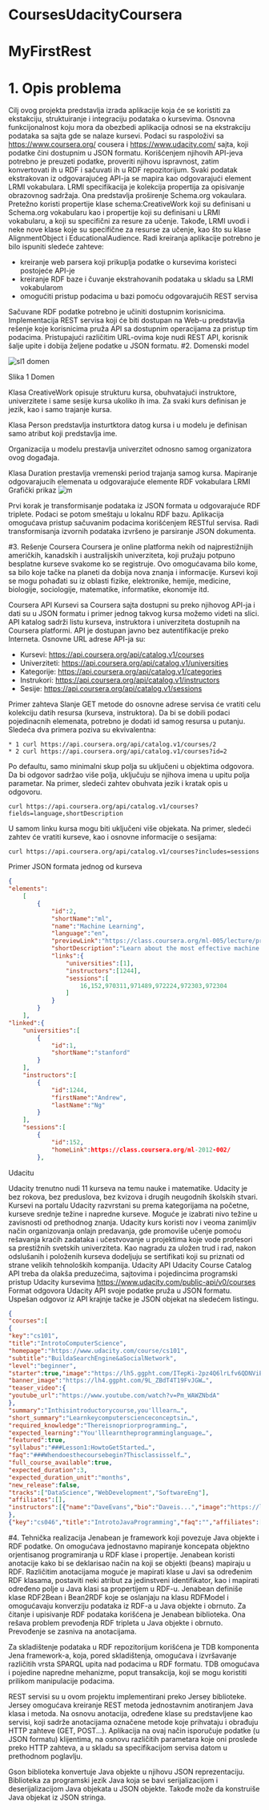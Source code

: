 CoursesUdacityCoursera
======================
MyFirstRest
===========
# 1.	Opis problema
Cilj ovog projekta predstavlja izrada aplikacije koja će se koristiti za ekstakciju, struktuiranje i integraciju podataka o kursevima. Osnovna funkcijonalnost koju mora da obezbedi aplikacija odnosi se na ekstrakciju podataka sa sajta gde se nalaze kursevi. Podaci su  raspoloživi sa https://www.coursera.org/ cousera i https://www.udacity.com/ sajta, koji podatke čini dostupnim u JSON formatu. Korišćenjem njihovih API-jeva potrebno je preuzeti podatke, proveriti njihovu ispravnost, zatim konvertovati ih u RDF i sačuvati ih u RDF repozitorijum. Svaki podatak ekstrakovan iz odgovarajućeg API-ja se mapira kao odgovarajući element LRMI  vokabulara. LRMI specifikacija je kolekcija propertija za opisivanje obrazovnog sadržaja. Ona predstavlja proširenje Schema.org  vokaulara. Pretežno koristi propertije klase schema:CreativeWork koji su definisani u  Schema.org vokabularu kao i propertije koji su definisani u LRMI vokabularu, a koji su specifični za resure za učenje. Takođe, LRMI uvodi i neke nove klase koje su specifične za resurse za učenje, kao što su
klase AlignmentObject
i EducationalAudience.
Radi kreiranja aplikacije potrebno je bilo ispuniti sledeće zahteve:
* kreiranje web parsera koji prikuplja podatke o kursevima koristeci postojeće API-je
* kreiranje RDF baze i čuvanje ekstrahovanih podataka u skladu sa LRMI vokabularom
* omogućiti pristup podacima u bazi pomoću odgovarajućih REST servisa

Sačuvane RDF podatke potrebno je učiniti dostupnim korisnicima. Implementacija REST servisa koji će biti dostupan na Web-u predstavlja rešenje koje korisnicima pruža API sa dostupnim operacijama za pristup tim podacima. Pristupajući različitim URL-ovima koje nudi REST API, korisnik šalje upite i dobija željene podatke u JSON formatu. 
#2.	Domenski model

![sl1 domen](https://cloud.githubusercontent.com/assets/6192416/4322225/c82c4456-3f46-11e4-8d2f-e412985b7331.jpg)

Slika 1 Domen

Klasa CreativeWork opisuje strukturu kursa, obuhvatajući instruktore, univerzitete i same sesije kursa ukoliko ih ima. Za svaki kurs definisan je jezik, kao i samo trajanje kursa.

Klasa Person predstavlja insturtktora datog kursa i u modelu je definisan samo atribut koji predstavlja ime. 

Organizacija u modelu prestavlja univerzitet odnosno samog organizatora ovog događaja.

Klasa Duration prestavlja vremenski period trajanja samog kursa.
Mapiranje odgovarajucih elemenata  u odgovarajuće elemente RDF vokabulara LRMI Grafički prikaz
![m](https://cloud.githubusercontent.com/assets/6192416/4297826/c873924e-3e14-11e4-9846-0930c728b862.jpg)



Prvi korak je transformisanje podataka iz JSON formata u odgovarajuće RDF triplete. Podaci se potom smeštaju u lokalnu RDF bazu. Aplikacija omogućava pristup sačuvanim podacima korišćenjem RESTful servisa. Radi transformisanja izvornih podataka izvršeno je parsiranje JSON dokumenta.

#3.	Rešenje
Coursera
Coursera je online platforma nekih od najprestižnijih američkih, kanadskih i australijskih univerziteta, koji pružaju potpuno besplatne kurseve svakome ko se registruje. Ovo omogućavama bilo kome, sa bilo koje tačke na planeti da dobija nova znanja i informacije. Kursevi koji se mogu pohađati su iz oblasti fizike, elektronike, hemije, medicine, biologije, sociologije, matematike, informatike, ekonomije itd.

Coursera API 
Kursevi sa Coursera sajta dostupni su preko njihovog API-ja i dati su u JSON formatu i primer jednog takvog kursa možemo videti na slici. API katalog sadrži listu kurseva, instruktora i univerziteta dostupnih na Coursera platformi. API  je dostupan javno bez autentifikacije preko Interneta. Osnovne URL adrese API-ja su:
*	Kursevi:  https://api.coursera.org/api/catalog.v1/courses
*	Univerziteti: https://api.coursera.org/api/catalog.v1/universities
*	Kategorije: https://api.coursera.org/api/catalog.v1/categories
* Instrukori: https://api.coursera.org/api/catalog.v1/instructors
* Sesije: https://api.coursera.org/api/catalog.v1/sessions

Primer zahteva
Slanje GET metode do osnovne adrese servisa će vratiti celu kolekciju datih resursa (kurseva, instruktora). Da bi se dobili podaci pojedinacnih elemenata, potrebno je dodati id samog resursa u putanju. Sledeća dva primera poziva su ekvivalentna:
``` 
* 1	curl https://api.coursera.org/api/catalog.v1/courses/2
* 2 curl https://api.coursera.org/api/catalog.v1/courses?id=2
``` 
Po defaultu, samo minimalni skup polja su uključeni u objektima odgovora. Da bi odgovor sadržao više polja, uključuju se njihova imena u upitu polja parametar. Na primer, sledeći zahtev obuhvata jezik i kratak opis u odgovoru.
``` 
curl https://api.coursera.org/api/catalog.v1/courses?fields=language,shortDescription
``` 
U samom linku kursa mogu biti uključeni više objekata. Na primer, sledeći zahtev će vratiti kurseve, kao i osnovne informacije o sesijama: 
``` 
curl https://api.coursera.org/api/catalog.v1/courses?includes=sessions
``` 

Primer JSON formata jednog od kurseva
``` json
{
"elements":
	[
		{
			"id":2,
			"shortName":"ml",
			"name":"Machine Learning",
			"language":"en",
			"previewLink":"https://class.coursera.org/ml-005/lecture/preview",
			"shortDescription":"Learn about the most effective machine learning techniques, and gain practice implementing them and getting them to work for yourself.","targetAudience":1,"instructor":"Andrew Ng, Associate Professor",
			"links":{
				"universities":[1],
				"instructors":[1244],
				"sessions":[
					16,152,970311,971489,972224,972303,972304
				]
			}
		}
	],
"linked":{
	"universities":[
		{
			"id":1,
			"shortName":"stanford"
		}
	],
	"instructors":[
		{
			"id":1244,
			"firstName":"Andrew",
			"lastName":"Ng"
		}
	],
	"sessions":[
		{	
			"id":152,
			"homeLink":https://class.coursera.org/ml-2012-002/
		},
``` 
Udacitu

Udacity trenutno nudi 11 kurseva na temu nauke i matematike. Udacity je bez rokova, bez preduslova, bez kvizova i drugih neugodnih školskih stvari. Kursevi na portalu Udacity razvrstani su prema kategorijama na početne, kurseve srednje težine i napredne kurseve. Moguće je izabrati nivo težine u zavisnosti od prethodnog znanja. Udacity kurs koristi nov i veoma zanimljiv način organizovanja onlajn predavanja, gde promoviše učenje pomoću rešavanja kraćih zadataka i učestvovanje u projektima koje vode profesori sa prestižnih svetskih univerziteta. Kao nagradu za uložen trud i rad, nakon odslušanih i položenih kurseva dodeljuju se sertifikati koji su priznati od strane velikih tehnoloških kompanija.
Udacity API
Udacity Course Catalog API  treba da olakša preduzećima, sajtovima i pojedincima programski pristup Udacity kursevima https://www.udacity.com/public-api/v0/courses
Format odgovora
Udacity API svoje podatke pruža u JSON formatu. Uspešan odgovor iz API krajnje tačke je JSON objekat na sledećem listingu.
```json
{
"courses":[
{
"key":"cs101",
"title":"IntrotoComputerScience",
"homepage":"https://www.udacity.com/course/cs101",
"subtitle":"BuildaSearchEngine&aSocialNetwork",
"level":"beginner",
"starter":true,"image":"https://lh5.ggpht.com/ITepKi-2pz4Q6lrLfv6QDNViEG…",
"banner_image":"https://lh4.ggpht.com/9L_ZBdT4T19FvJGW…",
"teaser_video":{
"youtube_url":"https://www.youtube.com/watch?v=Pm_WAWZNbdA"
},
"summary":"Inthisintroductorycourse,you'lllearn…",
"short_summary":"Learnkeycomputerscienceconceptsin…",
"required_knowledge":"Thereisnopriorprogramming…",
"expected_learning":"You'lllearntheprogramminglanguage…",
"featured":true,
"syllabus":"###Lesson1:HowtoGetStarted…",
"faq":"###Whendoesthecoursebegin?Thisclassisself…",
"full_course_available":true,
"expected_duration":3,
"expected_duration_unit":"months",
"new_release":false,
"tracks":["DataScience","WebDevelopment","SoftwareEng"],
"affiliates":[],
"instructors":[{"name":"DaveEvans","bio":"Daveis...","image":"https://lh6.ggpht.com/1x-8cXA7J…"}]
},
{"key":"cs046","title":"IntrotoJavaProgramming","faq":"","affiliates":[{"name":"SanJoseStateUniversity","image":"https://lh3.ggpht.com/MpxH41jmm6mn0XOaVq6d…"}],"instructors":[{"name":"CayHorstmann","bio":"CaygrewupinNorth…","image":"https://lh5.ggpht.com/bpMaSLEZOPel9P2s4AIo…"}],…},…],"tracks":[{"courses":["cs101","ud359","ud827","ud201","ud617",…],"name":"DataScience","description":"Learndatasciencefromindustryexperts…"},…]} 

```

#4.	Tehnička realizacija
Jenabean  je framework koji povezuje Java objekte i RDF podatke. On omogućava jednostavno mapiranje koncepata objektno orjentisanog programiranja u RDF klase i propertije. Jenabean koristi anotacije kako bi se deklarisao način na koji se objekti (beans) mapiraju u RDF. Različitim anotacijama moguće je mapirati klase u Javi sa određenim RDF klasama, postaviti neki atribut za jedinstveni identifikator, kao i mapirati određeno polje u Java klasi sa propertijem u RDF-u. Jenabean definiše klase RDF2Bean i Bean2RDF koje se oslanjaju na klasu RDFModel i omogućavaju konverziju podataka iz RDF-a u Java objekte i obrnuto. 
Za čitanje i upisivanje RDF podataka korišćena je Jenabean biblioteka. Ona rešava problem prevođenja RDF tripleta u Java objekte i obrnuto. Prevođenje se zasniva na anotacijama.

Za skladištenje podataka u RDF repozitorijum korišćena je TDB  komponenta Jena framework-a, koja, pored skladištenja, omogućava i izvršavanje različitih vrsta SPARQL upita nad podacima u RDF formatu. TDB omogućava i pojedine napredne mehanizme, poput transakcija, koji se mogu koristiti prilikom manipulacije podacima. 

REST servisi su u ovom projektu implementirani preko Jersey  biblioteke. Jersey omogućava kreiranje REST metoda jednostavnim anotiranjem Java klasa i metoda. Na osnovu anotacija, određene klase su predstavljene kao servisi, koji sadrže anotacijama označene metode koje prihvataju i obrađuju HTTP zahteve (GET, POST...). Aplikacija na ovaj način isporučuje podatke (u JSON formatu) klijentima, na osnovu različitih parametara koje oni proslede preko HTTP zahteva, a u skladu sa specifikacijom servisa datom u prethodnom poglavlju.

Gson  biblioteka konvertuje Java objekte u njihovu JSON reprezentaciju. Biblioteka za programski jezik Java koja se bavi serijalizacijom i deserijalizacijom Java objekata u JSON objekte. Takođe može da konstruiše Java objekat iz JSON stringa. 





